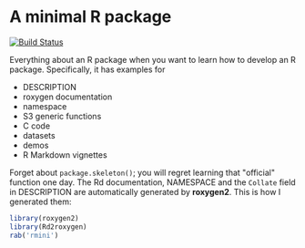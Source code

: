 # A minimal R package

[![Build Status](https://travis-ci.org/yihui/rmini.svg)](https://travis-ci.org/yihui/rmini)

Everything about an R package when you want to learn how to develop an R package. Specifically, it has examples for

- DESCRIPTION
- roxygen documentation
- namespace
- S3 generic functions
- C code
- datasets
- demos
- R Markdown vignettes

Forget about `package.skeleton()`; you will regret learning that "official" function one day. The Rd documentation, NAMESPACE and the `Collate` field in DESCRIPTION are automatically generated by **roxygen2**. This is how I generated them:

```r
library(roxygen2)
library(Rd2roxygen)
rab('rmini')
```
